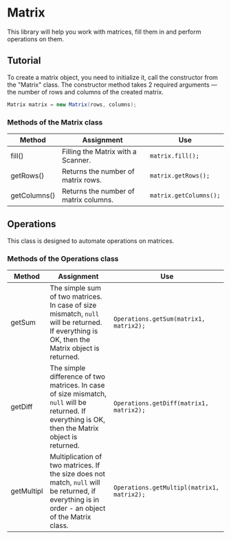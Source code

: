 # Matrix

This library will help you work with matrices, fill them in and perform operations on them.

## Tutorial

To create a matrix object, you need to initialize it, call the constructor from the "Matrix" class.
The constructor method takes 2 required arguments — the number of rows and columns of the created matrix.

```java
Matrix matrix = new Matrix(rows, columns);
```

### Methods of the Matrix class

| Method | Assignment | Use |
| - | - | - |
| fill() | Filling the Matrix with a Scanner. | ```matrix.fill();``` |
| getRows() | Returns the number of matrix rows. | ```matrix.getRows();``` |
| getColumns() | Returns the number of matrix columns.  | ```matrix.getColumns();``` |

## Operations

This class is designed to automate operations on matrices.

### Methods of the Operations class
| Method | Assignment | Use |
| - | - | - |
| getSum | The simple sum of two matrices. In case of size mismatch, ```null``` will be returned. If everything is OK, then the Matrix object is returned. | ```Operations.getSum(matrix1, matrix2);``` |
| getDiff | The simple difference of two matrices. In case of size mismatch, ```null``` will be returned. If everything is OK, then the Matrix object is returned. | ```Operations.getDiff(matrix1, matrix2);``` |
| getMultipl | Multiplication of two matrices. If the size does not match, ```null``` will be returned, if everything is in order - an object of the Matrix class. | ```Operations.getMultipl(matrix1, matrix2);``` |
